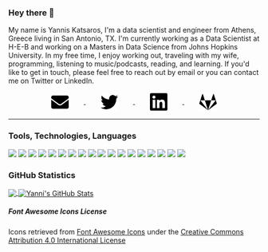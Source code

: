 ### Hey there 👋

My name is Yannis Katsaros, I'm a data scientist and engineer from Athens, Greece living in San Antonio, TX. I'm currently working as a Data Scientist at H-E-B and working on a Masters in Data Science from Johns Hopkins University. In my free time, I enjoy working out, traveling with my wife, programming, listening to music/podcasts, reading, and learning. If you'd like to get in touch, please feel free to reach out by email or you can contact me on Twitter or LinkedIn.

<div align="center">
  <a href="mailto:yannis@katsaros.io">
    <img width="35px" align="center" display="block" style="padding-left: 30px; padding-right: 30px" src="https://raw.githubusercontent.com/yanniskatsaros/yanniskatsaros/master/assets/email.svg?sanitize=true">
  </a>
  <a href="https://twitter.com/yanniskatsaros">
    <img width="35px" align="center" display="block" style="padding-left: 30px; padding-right: 30px" src="https://raw.githubusercontent.com/yanniskatsaros/yanniskatsaros/master/assets/twitter.svg?sanitize=true">
  </a>
  <a href="https://www.linkedin.com/in/yanniskatsaros">
    <img width="35px" align="center" display="block" style="padding-left: 30px; padding-right: 30px" src="https://raw.githubusercontent.com/yanniskatsaros/yanniskatsaros/master/assets/linkedin.svg?sanitize=true">
  </a>
  <a href="https://gitlab.com/katsaros.yannis-heb">
    <img width="35px" align="center" display="block" style="padding-left: 30px; padding-right: 30px" src="https://raw.githubusercontent.com/yanniskatsaros/yanniskatsaros/master/assets/gitlab.svg?sanitize=true">
  </a>
</div>

___

### Tools, Technologies, Languages

![](https://img.shields.io/badge/OS-Linux-informational?style=flat&logo=linux&color=27ae60)
![](https://img.shields.io/badge/OS-MacOS-informational?style=flat&logo=apple&logoColor=white&color=27ae60)
![](https://img.shields.io/badge/Editor-Visual_Studio_Code-informational?style=flat&logo=visual-studio-code&logoColor=blue&color=27ae60)
![](https://img.shields.io/badge/Code-Python-informational?style=flat&logo=python&logoColor=white&color=27ae60)
![](https://img.shields.io/badge/Code-SQL-informational?style=flat&logo=sql&logoColor=white&color=27ae60)
![](https://img.shields.io/badge/Code-JavaScript-informational?style=flat&logo=javascript&color=27ae60)
![](https://img.shields.io/badge/Code-Java-informational?style=flat&logo=java&logoColor=e74c3c&color=27ae60)
![](https://img.shields.io/badge/Shell-Bash-informational?style=flat&logo=gnu-bash&color=27ae60)
![](https://img.shields.io/badge/Library-Pandas-informational?style=flat&logo=pandas&color=27ae60)
![](https://img.shields.io/badge/Library-Apache_Spark-informational?style=flat&logo=apache-spark&color=27ae60)
![](https://img.shields.io/badge/Library-Flask-informational?style=flat&logo=flask&color=27ae60)
![](https://img.shields.io/badge/Database-PostgreSQL-informational?style=flat&logo=postgresql&logoColor=557cab&color=27ae60)
![](https://img.shields.io/badge/Database-Teradata-informational?style=flat&logo=teradata&color=27ae60)
![](https://img.shields.io/badge/Database-SQLite-informational?style=flat&logo=sqlite&logoColor=3498db&color=27ae60)
![](https://img.shields.io/badge/Tools-Docker-informational?style=flat&logo=docker&color=27ae60)
![](https://img.shields.io/badge/Tools-GitLab_CI-informational?style=flat&logo=gitlab&logoColor=white&color=27ae60)
![](https://img.shields.io/badge/Tools-Apache_Airflow-informational?style=flat&logo=apache-airflow&logoColor=white&color=27ae60)
![](https://img.shields.io/badge/Cloud-AWS-informational?style=flat&logo=amazon-aws&logoColor=FF9900&color=27ae60)

### GitHub Statistics

<a href="https://github.com/yanniskatsaros/yanniskatsaros">
  <img align="center" src="https://github-readme-stats.vercel.app/api/top-langs/?username=yanniskatsaros&show_icons=true&hide=jupyter%20notebook" />
</a>
<a href="https://github.com/yanniskatsaros/yanniskatsaros">
  <img align="center" src="https://github-readme-stats.vercel.app/api?username=yanniskatsaros&show_icons=true" alt="Yanni's GitHub Stats" />
</a>

##### Font Awesome Icons License

Icons retrieved from [Font Awesome Icons](https://fontawesome.com/icons?d=gallery&m=free) under the [Creative Commons Attribution 4.0 International License](https://creativecommons.org/licenses/by/4.0/legalcode)

<!--
**yanniskatsaros/yanniskatsaros** is a ✨ _special_ ✨ repository because its `README.md` (this file) appears on your GitHub profile.

Here are some ideas to get you started:

- 🔭 I’m currently working on ...
- 🌱 I’m currently learning ...
- 👯 I’m looking to collaborate on ...
- 🤔 I’m looking for help with ...
- 💬 Ask me about ...
- 📫 How to reach me: ...
- 😄 Pronouns: ...
- ⚡ Fun fact: ...
-->
